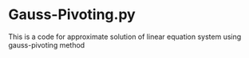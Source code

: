 # Gauss-Pivoting.py
This is a code for approximate solution of linear equation system using gauss-pivoting method

